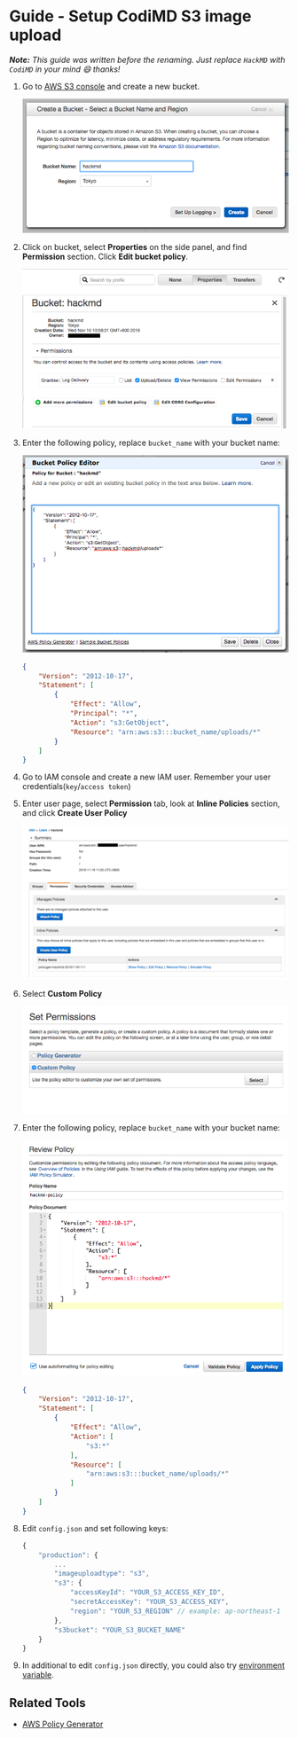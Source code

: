# Guide - Setup CodiMD S3 image upload

***Note:** This guide was written before the renaming. Just replace `HackMD` with `CodiMD` in your mind :smile: thanks!*

1. Go to [AWS S3 console](https://console.aws.amazon.com/s3/home) and create a new bucket.

    ![create-bucket](images/s3-image-upload/create-bucket.png)

2. Click on bucket, select **Properties**  on the side panel, and find **Permission** section. Click **Edit bucket policy**.

    ![bucket-property](images/s3-image-upload/bucket-property.png)

3. Enter the following policy, replace `bucket_name` with your bucket name:

    ![bucket-policy-editor](images/s3-image-upload/bucket-policy-editor.png)

    ```json
    {
        "Version": "2012-10-17",
        "Statement": [
            {
                "Effect": "Allow",
                "Principal": "*",
                "Action": "s3:GetObject",
                "Resource": "arn:aws:s3:::bucket_name/uploads/*"
            }
        ]
    }
    ```

4. Go to IAM console and create a new IAM user. Remember your user credentials(`key`/`access token`)

5. Enter user page, select **Permission** tab, look at **Inline Policies** section, and click **Create User Policy**

    ![iam-user](images/s3-image-upload/iam-user.png)

6. Select **Custom Policy**

    ![custom-policy](images/s3-image-upload/custom-policy.png)

7. Enter the following policy, replace `bucket_name` with your bucket name:

    ![review-policy](images/s3-image-upload/review-policy.png)

    ```json
    {
        "Version": "2012-10-17",
        "Statement": [
            {
                "Effect": "Allow",
                "Action": [
                    "s3:*"
                ],
                "Resource": [
                    "arn:aws:s3:::bucket_name/uploads/*"
                ]
            }
        ]
    }
    ```

8. Edit `config.json` and set following keys:

    ```javascript
    {
        "production": {
            ...
            "imageuploadtype": "s3",
            "s3": {
                "accessKeyId": "YOUR_S3_ACCESS_KEY_ID",
                "secretAccessKey": "YOUR_S3_ACCESS_KEY",
                "region": "YOUR_S3_REGION" // example: ap-northeast-1
            },
            "s3bucket": "YOUR_S3_BUCKET_NAME"
        }
    }
    ```

9. In additional to edit `config.json` directly, you could also try [environment variable](https://github.com/hackmdio/hackmd#environment-variables-will-overwrite-other-server-configs).

## Related Tools

* [AWS Policy Generator](http://awspolicygen.s3.amazonaws.com/policygen.html)
